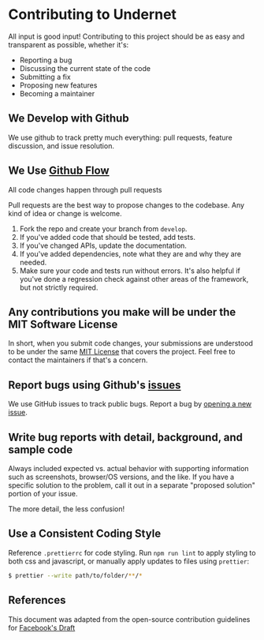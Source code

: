 # Contributing to Undernet

All input is good input! Contributing to this project should be as easy and transparent as possible, whether it's:

* Reporting a bug
* Discussing the current state of the code
* Submitting a fix
* Proposing new features
* Becoming a maintainer

## We Develop with Github

We use github to track pretty much everything: pull requests, feature discussion, and issue resolution.

## We Use [Github Flow](https://guides.github.com/introduction/flow/index.html)

All code changes happen through pull requests

Pull requests are the best way to propose changes to the codebase. Any kind of idea or change is welcome.

1.  Fork the repo and create your branch from `develop`.
2.  If you've added code that should be tested, add tests.
3.  If you've changed APIs, update the documentation.
4.  If you've added dependencies, note what they are and why they are needed.
5.  Make sure your code and tests run without errors. It's also helpful if you've done a regression check against other areas of the framework, but not strictly required.

## Any contributions you make will be under the MIT Software License

In short, when you submit code changes, your submissions are understood to be under the same [MIT License](http://choosealicense.com/licenses/mit/) that covers the project. Feel free to contact the maintainers if that's a concern.

## Report bugs using Github's [issues](https://github.com/geotrev/undernet/issues)

We use GitHub issues to track public bugs. Report a bug by [opening a new issue](https://github.com/geotrev/undernet/issues/new).

## Write bug reports with detail, background, and sample code

Always included expected vs. actual behavior with supporting information such as screenshots, browser/OS versions, and the like. If you have a specific solution to the problem, call it out in a separate "proposed solution" portion of your issue.

The more detail, the less confusion!

## Use a Consistent Coding Style

Reference `.prettierrc` for code styling. Run `npm run lint` to apply styling to both css and javascript, or manually apply updates to files using `prettier`:

```sh
$ prettier --write path/to/folder/**/*
```

## References

This document was adapted from the open-source contribution guidelines for [Facebook's Draft](https://github.com/facebook/draft-js/blob/a9316a723f9e918afde44dea68b5f9f39b7d9b00/CONTRIBUTING.md)
